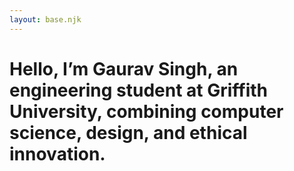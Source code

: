 ```yaml
---
layout: base.njk
---
```


# Hello, I’m Gaurav Singh, an engineering student at Griffith University, combining computer science, design, and ethical innovation.

